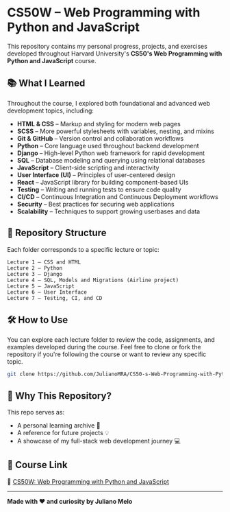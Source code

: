 # CS50W – Web Programming with Python and JavaScript

This repository contains my personal progress, projects, and exercises developed throughout Harvard University's **CS50's Web Programming with Python and JavaScript** course.

## 📚 What I Learned

Throughout the course, I explored both foundational and advanced web development topics, including:

- **HTML & CSS** – Markup and styling for modern web pages
- **SCSS** – More powerful stylesheets with variables, nesting, and mixins
- **Git & GitHub** – Version control and collaboration workflows
- **Python** – Core language used throughout backend development
- **Django** – High-level Python web framework for rapid development
- **SQL** – Database modeling and querying using relational databases
- **JavaScript** – Client-side scripting and interactivity
- **User Interface (UI)** – Principles of user-centered design
- **React** – JavaScript library for building component-based UIs
- **Testing** – Writing and running tests to ensure code quality
- **CI/CD** – Continuous Integration and Continuous Deployment workflows
- **Security** – Best practices for securing web applications
- **Scalability** – Techniques to support growing userbases and data

## 📂 Repository Structure

Each folder corresponds to a specific lecture or topic:

```
Lecture 1 – CSS and HTML  
Lecture 2 – Python  
Lecture 3 – Django  
Lecture 4 – SQL, Models and Migrations (Airline project)  
Lecture 5 – JavaScript  
Lecture 6 – User Interface  
Lecture 7 – Testing, CI, and CD  
```

## 🛠️ How to Use

You can explore each lecture folder to review the code, assignments, and examples developed during the course. Feel free to clone or fork the repository if you're following the course or want to review any specific topic.

```bash
git clone https://github.com/JulianoMRA/CS50-s-Web-Programming-with-Python-and-JavaScript.git
```

## 🧠 Why This Repository?

This repo serves as:
- A personal learning archive 📘  
- A reference for future projects 💡  
- A showcase of my full-stack web development journey 💻  

## 📌 Course Link

🔗 [CS50W: Web Programming with Python and JavaScript](https://cs50.harvard.edu/web/)

---

**Made with ❤️ and curiosity by Juliano Melo**
